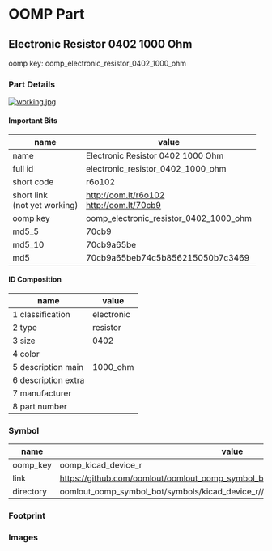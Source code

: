 # OOMP Part  
## Electronic Resistor 0402 1000 Ohm  
  
oomp key: oomp_electronic_resistor_0402_1000_ohm  
  
### Part Details  
  
[![working.jpg](working_600.jpg)](working.jpg)  
  
#### Important Bits  
| name | value | 
| --- | --- | 
| name | Electronic Resistor 0402 1000 Ohm | 
| full id | electronic_resistor_0402_1000_ohm | 
| short code | r6o102 | 
| short link<br>(not yet working) | http://oom.lt/r6o102<br>http://oom.lt/70cb9 | 
| oomp key | oomp_electronic_resistor_0402_1000_ohm | 
| md5_5 | 70cb9 | 
| md5_10 | 70cb9a65be | 
| md5 | 70cb9a65beb74c5b856215050b7c3469 | 
#### ID Composition  
| name | value | 
| --- | --- | 
| 1 classification | electronic | 
| 2 type | resistor | 
| 3 size | 0402 | 
| 4 color |  | 
| 5 description main | 1000_ohm | 
| 6 description extra |  | 
| 7 manufacturer |  | 
| 8 part number |  | 
### Symbol  
| name | value | 
| --- | --- | 
| oomp_key | oomp_kicad_device_r | 
| link | https://github.com/oomlout/oomlout_oomp_symbol_bot/tree/main/symbols/kicad_device_r | 
| directory | oomlout_oomp_symbol_bot/symbols/kicad_device_r//working/working.kicad_sym | 
### Footprint  
### Images  
